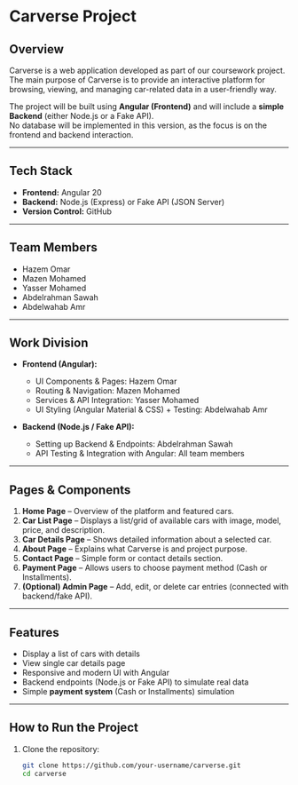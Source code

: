 # Carverse Project

## Overview
Carverse is a web application developed as part of our coursework project.  
The main purpose of Carverse is to provide an interactive platform for browsing, viewing, and managing car-related data in a user-friendly way.  

The project will be built using **Angular (Frontend)** and will include a **simple Backend** (either Node.js or a Fake API).  
No database will be implemented in this version, as the focus is on the frontend and backend interaction.

---

## Tech Stack
- **Frontend:** Angular 20  
- **Backend:** Node.js (Express) or Fake API (JSON Server)  
- **Version Control:** GitHub  

---

## Team Members
- Hazem Omar  
- Mazen Mohamed  
- Yasser Mohamed  
- Abdelrahman Sawah  
- Abdelwahab Amr  

---

## Work Division
- **Frontend (Angular):**
  - UI Components & Pages: Hazem Omar  
  - Routing & Navigation: Mazen Mohamed  
  - Services & API Integration: Yasser Mohamed  
  - UI Styling (Angular Material & CSS) + Testing: Abdelwahab Amr  

- **Backend (Node.js / Fake API):**
  - Setting up Backend & Endpoints: Abdelrahman Sawah  
  - API Testing & Integration with Angular: All team members  

---

## Pages & Components
1. **Home Page** – Overview of the platform and featured cars.  
2. **Car List Page** – Displays a list/grid of available cars with image, model, price, and description.  
3. **Car Details Page** – Shows detailed information about a selected car.  
4. **About Page** – Explains what Carverse is and project purpose.  
5. **Contact Page** – Simple form or contact details section.  
6. **Payment Page** – Allows users to choose payment method (Cash or Installments).  
7. **(Optional) Admin Page** – Add, edit, or delete car entries (connected with backend/fake API).  

---

## Features
- Display a list of cars with details  
- View single car details page  
- Responsive and modern UI with Angular  
- Backend endpoints (Node.js or Fake API) to simulate real data  
- Simple **payment system** (Cash or Installments) simulation  

---

## How to Run the Project
1. Clone the repository:
   ```bash
   git clone https://github.com/your-username/carverse.git
   cd carverse
